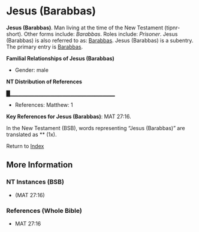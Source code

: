 # Jesus (Barabbas)
**Jesus (Barabbas)**. 
Man living at the time of the New Testament (tipnr-short). 
Other forms include: 
*Barabbas*. 
Roles include: 
_Prisoner_. 
Jesus (Barabbas) is also referred to as: 
[Barabbas](Barabbas.md). 
Jesus (Barabbas) is a subentry. The primary entry is 
[Barabbas](Barabbas.md). 




**Familial Relationships of Jesus (Barabbas)**


* Gender: male


**NT Distribution of References**

█▁▁▁▁▁▁▁▁▁▁▁▁▁▁▁▁▁▁▁▁▁▁▁▁▁▁
* References: Matthew: 1



**Key References for Jesus (Barabbas)**: 
MAT 27:16. 




In the New Testament (BSB), words representing “Jesus (Barabbas)” are translated as 
** (1x). 


Return to [Index](00-Index.md)

## More Information

### NT Instances (BSB)

*  (MAT 27:16)



### References (Whole Bible)

* MAT 27:16



